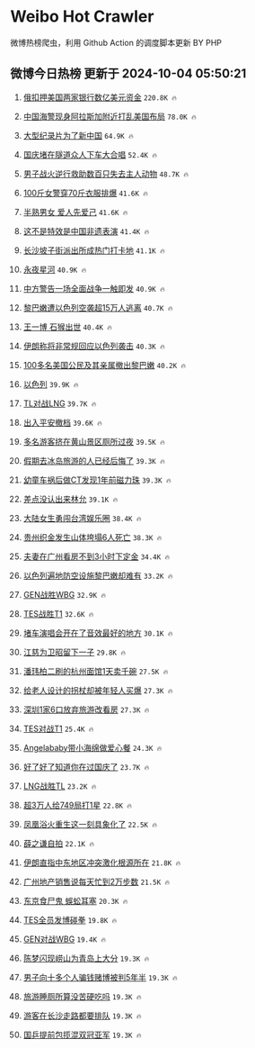 # Weibo Hot Crawler 



微博热榜爬虫，利用 Github Action 的调度脚本更新 BY PHP 


## 微博今日热榜 更新于 2024-10-04 05:50:21 
1. [俄扣押美国两家银行数亿美元资金](https://s.weibo.com/weibo?q=%23%E4%BF%84%E6%89%A3%E6%8A%BC%E7%BE%8E%E5%9B%BD%E4%B8%A4%E5%AE%B6%E9%93%B6%E8%A1%8C%E6%95%B0%E4%BA%BF%E7%BE%8E%E5%85%83%E8%B5%84%E9%87%91%23&t=31&band_rank=1&Refer=top) `220.8K 🔥` 

1. [中国海警现身阿拉斯加附近打乱美国布局](https://s.weibo.com/weibo?q=%23%E4%B8%AD%E5%9B%BD%E6%B5%B7%E8%AD%A6%E7%8E%B0%E8%BA%AB%E9%98%BF%E6%8B%89%E6%96%AF%E5%8A%A0%E9%99%84%E8%BF%91%E6%89%93%E4%B9%B1%E7%BE%8E%E5%9B%BD%E5%B8%83%E5%B1%80%23&t=31&band_rank=2&Refer=top) `78.0K 🔥` 

1. [大型纪录片为了新中国](https://s.weibo.com/weibo?q=%23%E5%A4%A7%E5%9E%8B%E7%BA%AA%E5%BD%95%E7%89%87%E4%B8%BA%E4%BA%86%E6%96%B0%E4%B8%AD%E5%9B%BD%23&t=31&band_rank=3&Refer=top) `64.9K 🔥` 

1. [国庆堵在隧道众人下车大合唱](https://s.weibo.com/weibo?q=%23%E5%9B%BD%E5%BA%86%E5%A0%B5%E5%9C%A8%E9%9A%A7%E9%81%93%E4%BC%97%E4%BA%BA%E4%B8%8B%E8%BD%A6%E5%A4%A7%E5%90%88%E5%94%B1%23&t=31&band_rank=4&Refer=top) `52.4K 🔥` 

1. [男子战火逆行救助数百只失去主人动物](https://s.weibo.com/weibo?q=%23%E7%94%B7%E5%AD%90%E6%88%98%E7%81%AB%E9%80%86%E8%A1%8C%E6%95%91%E5%8A%A9%E6%95%B0%E7%99%BE%E5%8F%AA%E5%A4%B1%E5%8E%BB%E4%B8%BB%E4%BA%BA%E5%8A%A8%E7%89%A9%23&t=31&band_rank=5&Refer=top) `48.7K 🔥` 

1. [100斤女警穿70斤衣服排爆](https://s.weibo.com/weibo?q=%23100%E6%96%A4%E5%A5%B3%E8%AD%A6%E7%A9%BF70%E6%96%A4%E8%A1%A3%E6%9C%8D%E6%8E%92%E7%88%86%23&t=31&band_rank=6&Refer=top) `41.6K 🔥` 

1. [半熟男女 爱人先爱己](https://s.weibo.com/weibo?q=%E5%8D%8A%E7%86%9F%E7%94%B7%E5%A5%B3%20%E7%88%B1%E4%BA%BA%E5%85%88%E7%88%B1%E5%B7%B1&t=31&band_rank=7&Refer=top) `41.6K 🔥` 

1. [这不是特效是中国非遗表演](https://s.weibo.com/weibo?q=%23%E8%BF%99%E4%B8%8D%E6%98%AF%E7%89%B9%E6%95%88%E6%98%AF%E4%B8%AD%E5%9B%BD%E9%9D%9E%E9%81%97%E8%A1%A8%E6%BC%94%23&t=31&band_rank=8&Refer=top) `41.4K 🔥` 

1. [长沙坡子街派出所成热门打卡地](https://s.weibo.com/weibo?q=%23%E9%95%BF%E6%B2%99%E5%9D%A1%E5%AD%90%E8%A1%97%E6%B4%BE%E5%87%BA%E6%89%80%E6%88%90%E7%83%AD%E9%97%A8%E6%89%93%E5%8D%A1%E5%9C%B0%23&t=31&band_rank=9&Refer=top) `41.1K 🔥` 

1. [永夜星河](https://s.weibo.com/weibo?q=%E6%B0%B8%E5%A4%9C%E6%98%9F%E6%B2%B3&t=31&band_rank=10&Refer=top) `40.9K 🔥` 

1. [中方警告一场全面战争一触即发](https://s.weibo.com/weibo?q=%23%E4%B8%AD%E6%96%B9%E8%AD%A6%E5%91%8A%E4%B8%80%E5%9C%BA%E5%85%A8%E9%9D%A2%E6%88%98%E4%BA%89%E4%B8%80%E8%A7%A6%E5%8D%B3%E5%8F%91%23&t=31&band_rank=11&Refer=top) `40.9K 🔥` 

1. [黎巴嫩遭以色列空袭超15万人逃离](https://s.weibo.com/weibo?q=%23%E9%BB%8E%E5%B7%B4%E5%AB%A9%E9%81%AD%E4%BB%A5%E8%89%B2%E5%88%97%E7%A9%BA%E8%A2%AD%E8%B6%8515%E4%B8%87%E4%BA%BA%E9%80%83%E7%A6%BB%23&t=31&band_rank=12&Refer=top) `40.7K 🔥` 

1. [王一博 石猴出世](https://s.weibo.com/weibo?q=%E7%8E%8B%E4%B8%80%E5%8D%9A%20%E7%9F%B3%E7%8C%B4%E5%87%BA%E4%B8%96&t=31&band_rank=13&Refer=top) `40.4K 🔥` 

1. [伊朗称将非常规回应以色列袭击](https://s.weibo.com/weibo?q=%23%E4%BC%8A%E6%9C%97%E7%A7%B0%E5%B0%86%E9%9D%9E%E5%B8%B8%E8%A7%84%E5%9B%9E%E5%BA%94%E4%BB%A5%E8%89%B2%E5%88%97%E8%A2%AD%E5%87%BB%23&t=31&band_rank=14&Refer=top) `40.3K 🔥` 

1. [100多名美国公民及其亲属撤出黎巴嫩](https://s.weibo.com/weibo?q=%23100%E5%A4%9A%E5%90%8D%E7%BE%8E%E5%9B%BD%E5%85%AC%E6%B0%91%E5%8F%8A%E5%85%B6%E4%BA%B2%E5%B1%9E%E6%92%A4%E5%87%BA%E9%BB%8E%E5%B7%B4%E5%AB%A9%23&t=31&band_rank=15&Refer=top) `40.2K 🔥` 

1. [以色列](https://s.weibo.com/weibo?q=%E4%BB%A5%E8%89%B2%E5%88%97&t=31&band_rank=16&Refer=top) `39.9K 🔥` 

1. [TL对战LNG](https://s.weibo.com/weibo?q=TL%E5%AF%B9%E6%88%98LNG&t=31&band_rank=17&Refer=top) `39.7K 🔥` 

1. [出入平安撤档](https://s.weibo.com/weibo?q=%23%E5%87%BA%E5%85%A5%E5%B9%B3%E5%AE%89%E6%92%A4%E6%A1%A3%23&t=31&band_rank=18&Refer=top) `39.6K 🔥` 

1. [多名游客挤在黄山景区厕所过夜](https://s.weibo.com/weibo?q=%23%E5%A4%9A%E5%90%8D%E6%B8%B8%E5%AE%A2%E6%8C%A4%E5%9C%A8%E9%BB%84%E5%B1%B1%E6%99%AF%E5%8C%BA%E5%8E%95%E6%89%80%E8%BF%87%E5%A4%9C%23&t=31&band_rank=19&Refer=top) `39.5K 🔥` 

1. [假期去冰岛旅游的人已经后悔了](https://s.weibo.com/weibo?q=%23%E5%81%87%E6%9C%9F%E5%8E%BB%E5%86%B0%E5%B2%9B%E6%97%85%E6%B8%B8%E7%9A%84%E4%BA%BA%E5%B7%B2%E7%BB%8F%E5%90%8E%E6%82%94%E4%BA%86%23&t=31&band_rank=20&Refer=top) `39.3K 🔥` 

1. [幼童车祸后做CT发现1年前磁力珠](https://s.weibo.com/weibo?q=%23%E5%B9%BC%E7%AB%A5%E8%BD%A6%E7%A5%B8%E5%90%8E%E5%81%9ACT%E5%8F%91%E7%8E%B01%E5%B9%B4%E5%89%8D%E7%A3%81%E5%8A%9B%E7%8F%A0%23&t=31&band_rank=21&Refer=top) `39.3K 🔥` 

1. [差点没认出来林允](https://s.weibo.com/weibo?q=%E5%B7%AE%E7%82%B9%E6%B2%A1%E8%AE%A4%E5%87%BA%E6%9D%A5%E6%9E%97%E5%85%81&t=31&band_rank=22&Refer=top) `39.1K 🔥` 

1. [大陆女生勇闯台湾娱乐圈](https://s.weibo.com/weibo?q=%23%E5%A4%A7%E9%99%86%E5%A5%B3%E7%94%9F%E5%8B%87%E9%97%AF%E5%8F%B0%E6%B9%BE%E5%A8%B1%E4%B9%90%E5%9C%88%23&t=31&band_rank=23&Refer=top) `38.4K 🔥` 

1. [贵州织金发生山体垮塌6人死亡](https://s.weibo.com/weibo?q=%23%E8%B4%B5%E5%B7%9E%E7%BB%87%E9%87%91%E5%8F%91%E7%94%9F%E5%B1%B1%E4%BD%93%E5%9E%AE%E5%A1%8C6%E4%BA%BA%E6%AD%BB%E4%BA%A1%23&t=31&band_rank=24&Refer=top) `38.3K 🔥` 

1. [夫妻在广州看房不到3小时下定金](https://s.weibo.com/weibo?q=%23%E5%A4%AB%E5%A6%BB%E5%9C%A8%E5%B9%BF%E5%B7%9E%E7%9C%8B%E6%88%BF%E4%B8%8D%E5%88%B03%E5%B0%8F%E6%97%B6%E4%B8%8B%E5%AE%9A%E9%87%91%23&t=31&band_rank=25&Refer=top) `34.4K 🔥` 

1. [以色列遍地防空设施黎巴嫩却难有](https://s.weibo.com/weibo?q=%23%E4%BB%A5%E8%89%B2%E5%88%97%E9%81%8D%E5%9C%B0%E9%98%B2%E7%A9%BA%E8%AE%BE%E6%96%BD%E9%BB%8E%E5%B7%B4%E5%AB%A9%E5%8D%B4%E9%9A%BE%E6%9C%89%23&t=31&band_rank=26&Refer=top) `33.2K 🔥` 

1. [GEN战胜WBG](https://s.weibo.com/weibo?q=%23GEN%E6%88%98%E8%83%9CWBG%23&t=31&band_rank=27&Refer=top) `32.9K 🔥` 

1. [TES战胜T1](https://s.weibo.com/weibo?q=%23TES%E6%88%98%E8%83%9CT1%23&t=31&band_rank=28&Refer=top) `32.6K 🔥` 

1. [堵车演唱会开在了音效最好的地方](https://s.weibo.com/weibo?q=%23%E5%A0%B5%E8%BD%A6%E6%BC%94%E5%94%B1%E4%BC%9A%E5%BC%80%E5%9C%A8%E4%BA%86%E9%9F%B3%E6%95%88%E6%9C%80%E5%A5%BD%E7%9A%84%E5%9C%B0%E6%96%B9%23&t=31&band_rank=29&Refer=top) `30.1K 🔥` 

1. [江慈为卫昭留下一子](https://s.weibo.com/weibo?q=%E6%B1%9F%E6%85%88%E4%B8%BA%E5%8D%AB%E6%98%AD%E7%95%99%E4%B8%8B%E4%B8%80%E5%AD%90&t=31&band_rank=30&Refer=top) `29.8K 🔥` 

1. [潘玮柏二刷的杭州面馆1天卖千碗](https://s.weibo.com/weibo?q=%23%E6%BD%98%E7%8E%AE%E6%9F%8F%E4%BA%8C%E5%88%B7%E7%9A%84%E6%9D%AD%E5%B7%9E%E9%9D%A2%E9%A6%861%E5%A4%A9%E5%8D%96%E5%8D%83%E7%A2%97%23&t=31&band_rank=31&Refer=top) `27.5K 🔥` 

1. [给老人设计的拐杖却被年轻人买爆](https://s.weibo.com/weibo?q=%23%E7%BB%99%E8%80%81%E4%BA%BA%E8%AE%BE%E8%AE%A1%E7%9A%84%E6%8B%90%E6%9D%96%E5%8D%B4%E8%A2%AB%E5%B9%B4%E8%BD%BB%E4%BA%BA%E4%B9%B0%E7%88%86%23&t=31&band_rank=32&Refer=top) `27.3K 🔥` 

1. [深圳1家6口放弃旅游改看房](https://s.weibo.com/weibo?q=%23%E6%B7%B1%E5%9C%B31%E5%AE%B66%E5%8F%A3%E6%94%BE%E5%BC%83%E6%97%85%E6%B8%B8%E6%94%B9%E7%9C%8B%E6%88%BF%23&t=31&band_rank=33&Refer=top) `27.3K 🔥` 

1. [TES对战T1](https://s.weibo.com/weibo?q=TES%E5%AF%B9%E6%88%98T1&t=31&band_rank=34&Refer=top) `25.4K 🔥` 

1. [Angelababy带小海绵做爱心餐](https://s.weibo.com/weibo?q=%23Angelababy%E5%B8%A6%E5%B0%8F%E6%B5%B7%E7%BB%B5%E5%81%9A%E7%88%B1%E5%BF%83%E9%A4%90%23&t=31&band_rank=35&Refer=top) `24.3K 🔥` 

1. [好了好了知道你在过国庆了](https://s.weibo.com/weibo?q=%23%E5%A5%BD%E4%BA%86%E5%A5%BD%E4%BA%86%E7%9F%A5%E9%81%93%E4%BD%A0%E5%9C%A8%E8%BF%87%E5%9B%BD%E5%BA%86%E4%BA%86%23&t=31&band_rank=36&Refer=top) `23.7K 🔥` 

1. [LNG战胜TL](https://s.weibo.com/weibo?q=%23LNG%E6%88%98%E8%83%9CTL%23&t=31&band_rank=37&Refer=top) `23.2K 🔥` 

1. [超3万人给749局打1星](https://s.weibo.com/weibo?q=%23%E8%B6%853%E4%B8%87%E4%BA%BA%E7%BB%99749%E5%B1%80%E6%89%931%E6%98%9F%23&t=31&band_rank=38&Refer=top) `22.8K 🔥` 

1. [凤凰浴火重生这一刻具象化了](https://s.weibo.com/weibo?q=%23%E5%87%A4%E5%87%B0%E6%B5%B4%E7%81%AB%E9%87%8D%E7%94%9F%E8%BF%99%E4%B8%80%E5%88%BB%E5%85%B7%E8%B1%A1%E5%8C%96%E4%BA%86%23&t=31&band_rank=39&Refer=top) `22.5K 🔥` 

1. [薛之谦自拍](https://s.weibo.com/weibo?q=%E8%96%9B%E4%B9%8B%E8%B0%A6%E8%87%AA%E6%8B%8D&t=31&band_rank=40&Refer=top) `22.1K 🔥` 

1. [伊朗直指中东地区冲突激化根源所在](https://s.weibo.com/weibo?q=%23%E4%BC%8A%E6%9C%97%E7%9B%B4%E6%8C%87%E4%B8%AD%E4%B8%9C%E5%9C%B0%E5%8C%BA%E5%86%B2%E7%AA%81%E6%BF%80%E5%8C%96%E6%A0%B9%E6%BA%90%E6%89%80%E5%9C%A8%23&t=31&band_rank=41&Refer=top) `21.8K 🔥` 

1. [广州地产销售说每天忙到2万步数](https://s.weibo.com/weibo?q=%23%E5%B9%BF%E5%B7%9E%E5%9C%B0%E4%BA%A7%E9%94%80%E5%94%AE%E8%AF%B4%E6%AF%8F%E5%A4%A9%E5%BF%99%E5%88%B02%E4%B8%87%E6%AD%A5%E6%95%B0%23&t=31&band_rank=42&Refer=top) `21.5K 🔥` 

1. [东京食尸鬼 蜈蚣耳塞](https://s.weibo.com/weibo?q=%E4%B8%9C%E4%BA%AC%E9%A3%9F%E5%B0%B8%E9%AC%BC%20%E8%9C%88%E8%9A%A3%E8%80%B3%E5%A1%9E&t=31&band_rank=43&Refer=top) `20.3K 🔥` 

1. [TES全员发博碰拳](https://s.weibo.com/weibo?q=%23TES%E5%85%A8%E5%91%98%E5%8F%91%E5%8D%9A%E7%A2%B0%E6%8B%B3%23&t=31&band_rank=44&Refer=top) `19.8K 🔥` 

1. [GEN对战WBG](https://s.weibo.com/weibo?q=%23GEN%E5%AF%B9%E6%88%98WBG%23&t=31&band_rank=45&Refer=top) `19.4K 🔥` 

1. [陈梦闪现崂山为青岛上大分](https://s.weibo.com/weibo?q=%23%E9%99%88%E6%A2%A6%E9%97%AA%E7%8E%B0%E5%B4%82%E5%B1%B1%E4%B8%BA%E9%9D%92%E5%B2%9B%E4%B8%8A%E5%A4%A7%E5%88%86%23&t=31&band_rank=46&Refer=top) `19.3K 🔥` 

1. [男子向十多个人骗钱赌博被判5年半](https://s.weibo.com/weibo?q=%23%E7%94%B7%E5%AD%90%E5%90%91%E5%8D%81%E5%A4%9A%E4%B8%AA%E4%BA%BA%E9%AA%97%E9%92%B1%E8%B5%8C%E5%8D%9A%E8%A2%AB%E5%88%A45%E5%B9%B4%E5%8D%8A%23&t=31&band_rank=47&Refer=top) `19.3K 🔥` 

1. [旅游睡厕所算没苦硬吃吗](https://s.weibo.com/weibo?q=%23%E6%97%85%E6%B8%B8%E7%9D%A1%E5%8E%95%E6%89%80%E7%AE%97%E6%B2%A1%E8%8B%A6%E7%A1%AC%E5%90%83%E5%90%97%23&t=31&band_rank=48&Refer=top) `19.3K 🔥` 

1. [游客在长沙走路都要排队](https://s.weibo.com/weibo?q=%23%E6%B8%B8%E5%AE%A2%E5%9C%A8%E9%95%BF%E6%B2%99%E8%B5%B0%E8%B7%AF%E9%83%BD%E8%A6%81%E6%8E%92%E9%98%9F%23&t=31&band_rank=49&Refer=top) `19.3K 🔥` 

1. [国乒提前包揽混双冠亚军](https://s.weibo.com/weibo?q=%23%E5%9B%BD%E4%B9%92%E6%8F%90%E5%89%8D%E5%8C%85%E6%8F%BD%E6%B7%B7%E5%8F%8C%E5%86%A0%E4%BA%9A%E5%86%9B%23&t=31&band_rank=50&Refer=top) `19.3K 🔥` 

